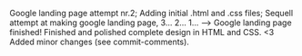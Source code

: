 Google landing page attempt nr.2; Adding initial .html and .css files; Sequell attempt at making google landing page, 3... 2... 1... -->
Google landing page finished!
Finished and polished complete design in HTML and CSS.
<3
Added minor changes (see commit-comments).